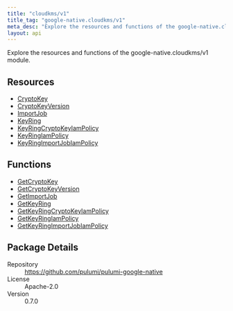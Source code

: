 ```yaml
---
title: "cloudkms/v1"
title_tag: "google-native.cloudkms/v1"
meta_desc: "Explore the resources and functions of the google-native.cloudkms/v1 module."
layout: api
---
```


<!-- WARNING: this file was generated by Pulumi Docs Generator. -->
<!-- Do not edit by hand unless you're certain you know what you are doing! -->

Explore the resources and functions of the google-native.cloudkms/v1 module.

<h2 id="resources">Resources</h2>
<ul class="api">
    <li><a href="cryptokey" title="CryptoKey"><span class="symbol resource"></span>CryptoKey</a></li>
    <li><a href="cryptokeyversion" title="CryptoKeyVersion"><span class="symbol resource"></span>CryptoKeyVersion</a></li>
    <li><a href="importjob" title="ImportJob"><span class="symbol resource"></span>ImportJob</a></li>
    <li><a href="keyring" title="KeyRing"><span class="symbol resource"></span>KeyRing</a></li>
    <li><a href="keyringcryptokeyiampolicy" title="KeyRingCryptoKeyIamPolicy"><span class="symbol resource"></span>KeyRingCryptoKeyIamPolicy</a></li>
    <li><a href="keyringiampolicy" title="KeyRingIamPolicy"><span class="symbol resource"></span>KeyRingIamPolicy</a></li>
    <li><a href="keyringimportjobiampolicy" title="KeyRingImportJobIamPolicy"><span class="symbol resource"></span>KeyRingImportJobIamPolicy</a></li>
</ul>

<h2 id="functions">Functions</h2>
<ul class="api">
    <li><a href="getcryptokey" title="GetCryptoKey"><span class="symbol function"></span>GetCryptoKey</a></li>
    <li><a href="getcryptokeyversion" title="GetCryptoKeyVersion"><span class="symbol function"></span>GetCryptoKeyVersion</a></li>
    <li><a href="getimportjob" title="GetImportJob"><span class="symbol function"></span>GetImportJob</a></li>
    <li><a href="getkeyring" title="GetKeyRing"><span class="symbol function"></span>GetKeyRing</a></li>
    <li><a href="getkeyringcryptokeyiampolicy" title="GetKeyRingCryptoKeyIamPolicy"><span class="symbol function"></span>GetKeyRingCryptoKeyIamPolicy</a></li>
    <li><a href="getkeyringiampolicy" title="GetKeyRingIamPolicy"><span class="symbol function"></span>GetKeyRingIamPolicy</a></li>
    <li><a href="getkeyringimportjobiampolicy" title="GetKeyRingImportJobIamPolicy"><span class="symbol function"></span>GetKeyRingImportJobIamPolicy</a></li>
</ul>

<h2 id="package-details">Package Details</h2>
<dl class="package-details">
	<dt>Repository</dt>
	<dd><a href="https://github.com/pulumi/pulumi-google-native">https://github.com/pulumi/pulumi-google-native</a></dd>
	<dt>License</dt>
	<dd>Apache-2.0</dd>
	<dt>Version</dt>
	<dd>0.7.0</dd>
</dl>

